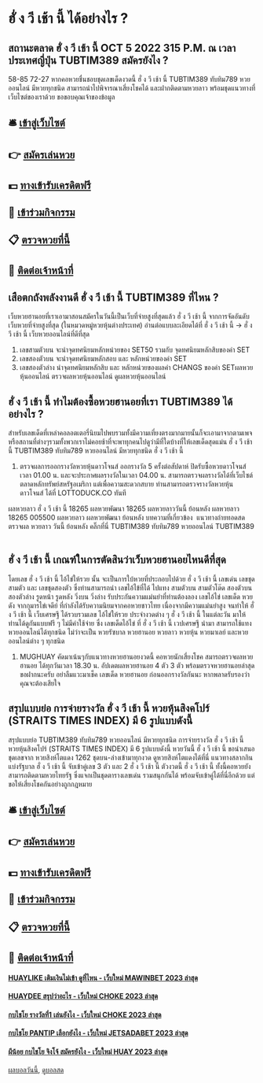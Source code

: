 # ฮั่ ง วี เช้า นี้ ได้อย่างไร ?
## สถานะตลาด ฮั่ ง วี เช้า นี้ OCT 5 2022 315 P.M. ณ เวลาประเทศญี่ปุ่น TUBTIM389 สมัครยังไง ?
58-85
72-27
หากคอหวยชื่นชอบชุดเลขเด็ดงวดนี้ ฮั่ ง วี เช้า นี้ TUBTIM389 ทับทิม789 หวยออนไลน์ มีหวยทุกชนิด สามารถนำไปพิจารณาเสี่ยงโชคได้ และฝากติดตามหวยลาว พร้อมชุดแนวทางที่เว็บไซต์ของเราด้วย
ขอขอบคุณเจ้าของข้อมูล

## 🛎 [เข้าสู่เว็บไซต์](https://bit.ly/3BG5bNw)
## 👉 [สมัครเล่นหวย](https://bit.ly/3BG5bNw)
## 💵 [ทางเข้ารับเครดิตฟรี](https://bit.ly/3C3mvgS)
## 👑 [เข้าร่วมกิจกรรม](https://bit.ly/3C3mvgS)
## 📋 [ตรวจหวยที่นี้](https://bit.ly/3C3mvgS)
## 📱 [ติดต่อเจ้าหน้าที่](https://bit.ly/3C3mvgS)

## เสือตกถังพลังงานดี ฮั่ ง วี เช้า นี้ TUBTIM389 ที่ไหน ?
เว็บหวยฮานอยที่เราเอามาสอนสมัครในวันนี้เป็นเว็บที่จ่ายสูงที่สุดแล้ว ฮั่ ง วี เช้า นี้ จากการจัดอันดับเว็บหวยที่จ่ายสูงที่สุด (ในหมวดหมู่หวยหุ้นต่างประเทศ)
อ่านต่อแบบละเอียดได้ที่ ฮั่ ง วี เช้า นี้ → ฮั่ ง วี เช้า นี้ เว็บหวยออนไลน์ที่ดีที่สุด
1. เลขสามตัวบน จะนำจุดทศนิยมหลักหน่วยของ SET50 รวมกับ จุดทศนิยมหลักสิบของค่า SET
2. เลขสองตัวบน จะนำจุดทศนิยมหลักสอบ และ หลักหน่วยของค่า SET
3. เลขสองตัวล่าง นำจุดทศนิยมหลักสิบ และ หลักหน่วยของผลค่า CHANGS ของค่า SETผลหวยหุ้นออนไลน์ ตรวจผลหวยหุ้นออนไลน์ ดูผลหวยหุ้นออนไลน์

## ฮั่ ง วี เช้า นี้ ทำไมต้องซื้อหวยฮานอยที่เรา TUBTIM389 ได้อย่างไร ?
สำหรับเลขเด็ดที่เหล่าคอลอตเตอรี่นิยมไปพบรวมทั้งมีความเที่ยงตรงมากมายนั้นก็จะเอามาจากตามเพจหรือสถานที่ต่างๆรวมทั้งพวกเราไม่คอยช้าที่จะพาทุกคนไปดูว่ามีที่ใดบ้างที่ให้เลขเด็ดสุดแม่น ฮั่ ง วี เช้า นี้ TUBTIM389 ทับทิม789 หวยออนไลน์ มีหวยทุกชนิด ฮั่ ง วี เช้า นี้
1. ตรวจผลการออกรางวัลหวยหุ้นดาวโจนส์ ออกรางวัล 5 ครั้งต่อสัปดาห์ ปิดรับซื้อหวยดาวโจนส์เวลา 01.00 น. และจะประกาศผลรางวัลในเวลา 04.00 น. สามารถตรวจผลรางวัลได้ที่เว็บไซต์ตลาดหลักทรัพย์สหรัฐอเมริกา แต่เพื่อความสะดวกสบาย ท่านสามารถตรวจรางวัลหวยหุ้นดาวโจนส์ ได้ที่ LOTTODUCK.CO ทันที

ผลหวยลาว ฮั่ ง วี เช้า นี้ 18265 ผลหวยพัฒนา 18265 ผลหวยลาววันนี้ ย้อนหลัง
ผลหวยลาว 18265 005500
 ผลหวยลาว ผลหวยพัฒนา ย้อนหลัง 
บทความที่เกี่ยวข้อง
 แนวทางถ่ายทอดสดตรวจผล หวยลาว วันนี้ ย้อนหลัง คลิ๊กที่นี่ TUBTIM389 ทับทิม789 หวยออนไลน์ TUBTIM389  

## ฮั่ ง วี เช้า นี้ เกณฑ์ในการตัดสินว่าเว็บหวยฮานอยไหนดีที่สุด
โดยเลข ฮั่ ง วี เช้า นี้ ไอ้ไข่ให้รวย นั้น จะเป็นการใบ้หวยที่ประกอบไปด้วย ฮั่ ง วี เช้า นี้ เลขเด่น เลขชุดสามตัว และ เลขชุดสองตัว ซึ่งท่านสามารถนำ เลขไอ้ไข้ที่ได้ ไปแทง สามตัวบน สามตัวโต๊ด สองตัวบน สองตัวล่าง รูดหน้า รูดหลัง วิ่งบน วิ่งล่าง รับประกันความแม่นยำที่ท่านต้องลอง
เลขไอ้ไข่ เลขเด็ด หวยดัง จากกุมารไข่เจดีย์ ที่กำลังได้รับความนิยมจากคอหวยชาวไทย เนื่องจากมีความแม่นยำสูง จนทำให้ ฮั่ ง วี เช้า นี้ เว็บเศรษฐี ได้รวบรวมเลข ไอ้ไข่ให้รวย ประจำงวดต่าง ๆ ฮั่ ง วี เช้า นี้ ในแต่ละวัน มาให้ท่านได้ดูกันแบบฟรี ๆ ไม่มีค่าใช้จ่าย ซึ่ง เลขเด็ดไอ้ไข่ ที่ ฮั่ ง วี เช้า นี้ เวปเศรษฐี นำมา สามารถใช้แทงหวยออนไลน์ได้ทุกชนิด ไม่ว่าจะเป็น หวยรัซบาล หวยฮานอย หวยลาว หวยหุ้น หวยมาเลย์ และหวยออนไลน์ต่าง ๆ ทุกชนิด
1. MUGHUAY คัดมาเน้นๆกับแนวทางหวยฮานอยงวดนี้ คอหวยนักเสี่ยงโชค สมารถตรวจผลหวยฮานอย ได้ทุกวันเวลา 18.30 น. อัปเดตผลหวยฮานอย 4 ตัว 3 ตัว พร้อมตรวจหวยฮานอยล่าสุด ขอฝากนะครับ อย่าลืมแวะมาเช็ค เลขเด็ด หวยฮานอย ก่อนออกรางวัลกันนะ หากพลาดรับรองว่าคุณจะต้องเสียใจ

## สรุปแบบย่อ การจ่ายรางวัล ฮั่ ง วี เช้า นี้ หวยหุ้นสิงคโปร์ (STRAITS TIMES INDEX) มี 6 รูปแบบดังนี้
สรุปแบบย่อ TUBTIM389 ทับทิม789 หวยออนไลน์ มีหวยทุกชนิด การจ่ายรางวัล ฮั่ ง วี เช้า นี้ หวยหุ้นสิงคโปร์ (STRAITS TIMES INDEX) มี 6 รูปแบบดังนี้ หวยวันนี้ ฮั่ ง วี เช้า นี้ ขอนำเสนอชุดเลขจาก หวยสิงห์โตแดง 1262 ชุดบน-ล่างเข้ามาทุกงวด ดูหวยสิงห์โตแดงได้ที่นี่ แนวทางสลากกินแบ่งรัฐบาล ฮั่ ง วี เช้า นี้ จับเข้าคู่เลข 3 ตัว และ 2 ฮั่ ง วี เช้า นี้ ตัวงวดนี้ ฮั่ ง วี เช้า นี้ ทั้งนี้คอหวยยังสามารถติดตามหวยไทยรัฐ ซึ่งแจกเป็นชุดตารางเลขเด่น รวมสนุกกันได้ พร้อมจับเข้าคู่ได้ที่นี่อีกด้วย แต่ขอให้เสี่ยงโชคกันอย่างถูกกฎหมาย

## 🛎 [เข้าสู่เว็บไซต์](https://bit.ly/3BG5bNw)
## 👉 [สมัครเล่นหวย](https://bit.ly/3BG5bNw)
## 💵 [ทางเข้ารับเครดิตฟรี](https://bit.ly/3C3mvgS)
## 👑 [เข้าร่วมกิจกรรม](https://bit.ly/3C3mvgS)
## 📋 [ตรวจหวยที่นี้](https://bit.ly/3C3mvgS)
## 📱 [ติดต่อเจ้าหน้าที่](https://bit.ly/3C3mvgS)

#### [HUAYLIKE เติมเงินไม่เข้า ดูที่ไหน - เว็บใหม่ MAWINBET 2023 ล่าสุด](https://atom.io/themes/huaylike%20เติมเงินไม่เข้า%20ดูที่ไหน%20-%20เว็บใหม่%20mawinbet%202023%20ล่าสุด)
#### [HUAYDEE สรุปว่าอะไร - เว็บใหม่ CHOKE 2023 ล่าสุด](https://atom.io/themes/huaydee%20สรุปว่าอะไร%20-%20เว็บใหม่%20choke%202023%20ล่าสุด)
#### [กบไชโย รางวัลที่1 เล่นยังไง - เว็บใหม่ CHOKE 2023 ล่าสุด](https://atom.io/themes/กบไชโย%20รางวัลที่1%20เล่นยังไง%20-%20เว็บใหม่%20choke%202023%20ล่าสุด)
#### [กบไชโย PANTIP เลือกยังไง - เว็บใหม่ JETSADABET 2023 ล่าสุด](https://atom.io/themes/กบไชโย%20pantip%20เลือกยังไง%20-%20เว็บใหม่%20jetsadabet%202023%20ล่าสุด)
#### [ผีน้อย กบไชโย จิงโจ้ สมัครยังไง - เว็บใหม่ HUAY 2023 ล่าสุด](https://atom.io/themes/ผีน้อย%20กบไชโย%20จิงโจ้%20สมัครยังไง%20-%20เว็บใหม่%20huay%202023%20ล่าสุด)

[ผลบอลวันนี้](https://siamsport.tv "ผลบอลวันนี้"), [ดูบอลสด](https://siamsport.tv/ดูบอลสด "ดูบอลสด")